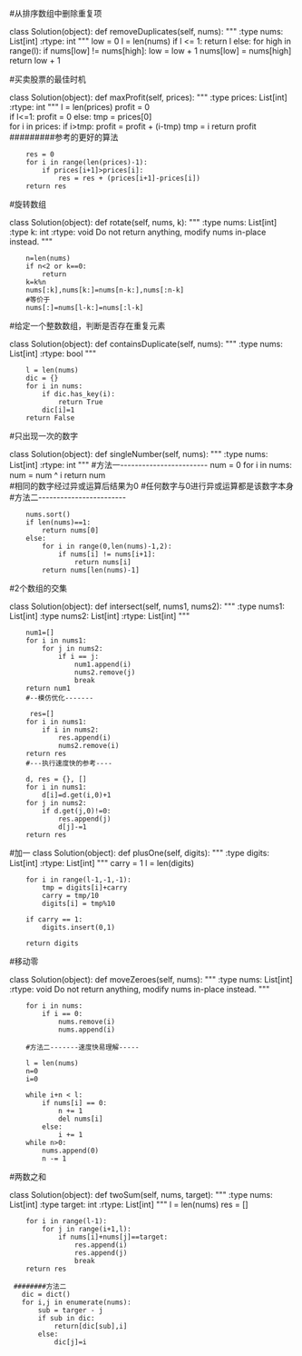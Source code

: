 #从排序数组中删除重复项

class Solution(object):
    def removeDuplicates(self, nums):
        """
        :type nums: List[int]
        :rtype: int
        """
        low = 0
        l = len(nums)
        if l <= 1:
            return l
        else:
            for high in range(l):
                if nums[low] != nums[high]:
                    low = low + 1
                    nums[low] = nums[high]
        return low + 1 

#买卖股票的最佳时机

class Solution(object):
    def maxProfit(self, prices):
        """
        :type prices: List[int]
        :rtype: int
        """
        l = len(prices)
        profit = 0        
        if l<=1:
            profit = 0
        else:
            tmp = prices[0]           
            for i in prices:
                if i>tmp:
                    profit = profit + (i-tmp)
                tmp = i
        return profit
#########参考的更好的算法

        res = 0
        for i in range(len(prices)-1):
            if prices[i+1]>prices[i]:
                res = res + (prices[i+1]-prices[i])
        return res 
        
#旋转数组

class Solution(object):
    def rotate(self, nums, k):
        """
        :type nums: List[int]
        :type k: int
        :rtype: void Do not return anything, modify nums in-place instead.
        """
        
        n=len(nums)
        if n<2 or k==0:
            return 
        k=k%n
        nums[:k],nums[k:]=nums[n-k:],nums[:n-k]
        #等价于
        nums[:]=nums[l-k:]=nums[:l-k]
        
#给定一个整数数组，判断是否存在重复元素

class Solution(object):
    def containsDuplicate(self, nums):
        """
        :type nums: List[int]
        :rtype: bool
        """ 
        
        l = len(nums)
        dic = {}
        for i in nums:
            if dic.has_key(i):
                return True
            dic[i]=1
        return False
  
 #只出现一次的数字
 
 class Solution(object):
    def singleNumber(self, nums):
        """
        :type nums: List[int]
        :rtype: int
        """
    #方法一------------------------
        num = 0
        for i in nums:
            num = num ^ i
        return num   
    #相同的数字经过异或运算后结果为0
    #任何数字与0进行异或运算都是该数字本身
    #方法二------------------------
    
        nums.sort()
        if len(nums)==1:
            return nums[0]
        else:
            for i in range(0,len(nums)-1,2):
                if nums[i] != nums[i+1]:
                    return nums[i]
            return nums[len(nums)-1]   
            
#2个数组的交集

class Solution(object):
    def intersect(self, nums1, nums2):
        """
        :type nums1: List[int]
        :type nums2: List[int]
        :rtype: List[int]
        """
        
        num1=[]
        for i in nums1:
            for j in nums2:
                if i == j:
                    num1.append(i)
                    nums2.remove(j)
                    break
        return num1
        #--模仿优化-------
        
         res=[]
        for i in nums1:
            if i in nums2:
                res.append(i)
                nums2.remove(i)
        return res
        #---执行速度快的参考----
        
        d, res = {}, []
        for i in nums1:
            d[i]=d.get(i,0)+1
        for j in nums2:
            if d.get(j,0)!=0:
                res.append(j)
                d[j]-=1
        return res
        
#加一
class Solution(object):
    def plusOne(self, digits):
        """
        :type digits: List[int]
        :rtype: List[int]
        """
        carry = 1
        l = len(digits)
        
        for i in range(l-1,-1,-1):
            tmp = digits[i]+carry
            carry = tmp/10
            digits[i] = tmp%10
            
        if carry == 1:
            digits.insert(0,1)
            
        return digits
        
#移动零

class Solution(object):
    def moveZeroes(self, nums):
        """
        :type nums: List[int]
        :rtype: void Do not return anything, modify nums in-place instead.
        """
        
        for i in nums:
            if i == 0:
                nums.remove(i)
                nums.append(i)
                
        #方法二-------速度快易理解-----
        
        l = len(nums)
        n=0
        i=0
        
        while i+n < l:
            if nums[i] == 0:
                n += 1
                del nums[i]
            else:
                i += 1
        while n>0:
            nums.append(0)
            n -= 1
        
#两数之和

class Solution(object):
    def twoSum(self, nums, target):
        """
        :type nums: List[int]
        :type target: int
        :rtype: List[int]
        """
        l = len(nums)
        res = []
        
        for i in range(l-1):
            for j in range(i+1,l):
                if nums[i]+nums[j]==target:
                    res.append(i)
                    res.append(j)
                    break
        return res
        
     ########方法二
       dic = dict()
       for i,j in enumerate(nums):
           sub = targer - j
           if sub in dic:
               return[dic[sub],i]
           else:
               dic[j]=i
